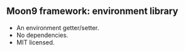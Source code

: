 ## Moon9 framework: environment library
- An environment getter/setter.
- No dependencies.
- MIT licensed.
